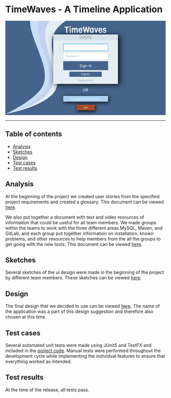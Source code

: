 # TimeWaves - A Timeline Application

![Timewaves Start Page](https://github.com/eliasfrigard/Timewaves/blob/master/docs/timewaves-image.png?raw=true)

***
## Table of contents
- [Analysis](#analysis)
- [Sketches](#sketches)
- [Design](#design)
- [Test cases](#test-cases)
- [Test results](#test-results)

## Analysis
At the beginning of the project we created user stories from the specified project requirements and created a glossary. This document can be viewed [here](docs/analysis.pdf).

We also put together a document with text and video resources of information that could be useful for all team members. We made groups within the teams to work with the three different areas MySQL, Maven, and GitLab, and each group put together information on installation, known problems, and other resources to help members from the all the groups to get going with the new tools. This document can be viewed [here](docs/resources.pdf).

## Sketches
Several sketches of the ui design were made in the beginning of the project by different team members. These sketches can be viewed [here](docs/uisketches.pdf).

## Design
The final design that we decided to use can be viewed [here](https://www.figma.com/file/QxDnyqiQRIP2fZYlSg1zsa/TimeWaves?node-id=0%3A1). The name of the application was a part of this design suggestion and therefore also chosen at this time.

## Test cases
Several automated unit tests were made using JUnit5 and TestFX and included in the [project code](src/test/java).
Manual tests were performed throughout the development cycle while implementing the individual features to ensure that everything worked as intended.

## Test results
At the time of the release, all tests pass.